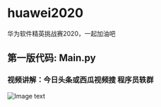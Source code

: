 # huawei2020
华为软件精英挑战赛2020，一起加油吧  
## 第一版代码: Main.py  
### 视频讲解：今日头条或西瓜视频搜 程序员轶群  
![Image text](https://github.com/gao793583308/huawei2020/blob/master/pic/result1.jpg)  
